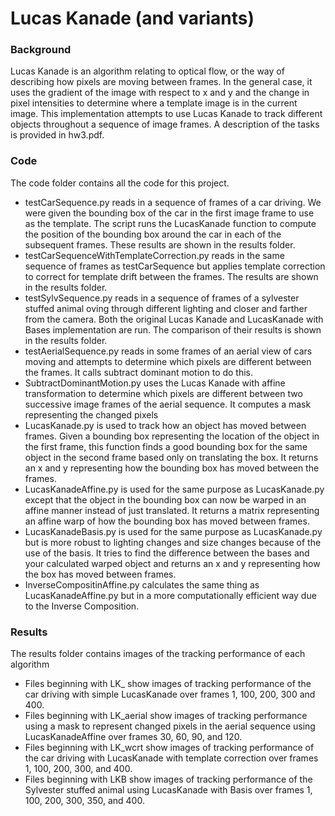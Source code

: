 # Lucas Kanade (and variants)
### Background
Lucas Kanade is an algorithm relating to optical flow, or the way of describing how pixels are moving between frames. In the general case, it uses the gradient of the image with respect to x and y and the change in pixel intensities to determine where a template image is in the current image. This implementation attempts to use Lucas Kanade to track different objects throughout a sequence of image frames. A description of the tasks is provided in hw3.pdf.

### Code
The code folder contains all the code for this project.
* testCarSequence.py reads in a sequence of frames of a car driving. We were given the bounding box of the car in the first image frame to use as the template. The script runs the LucasKanade function to compute the position of the bounding box around the car in each of the subsequent frames. These results are shown in the results folder.
* testCarSequenceWithTemplateCorrection.py reads in the same sequence of frames as testCarSequence but applies template correction to correct for template drift between the frames. The results are shown in the results folder.
* testSylvSequence.py reads in a sequence of frames of a sylvester stuffed animal oving through different lighting and closer and farther from the camera. Both the original Lucas Kanade and LucasKanade with Bases implementation are run. The comparison of their results is shown in the results folder.
* testAerialSequence.py reads in some frames of an aerial view of cars moving and attempts to determine which pixels are different between the frames. It calls subtract dominant motion to do this.
* SubtractDominantMotion.py uses the Lucas Kanade with affine transformation to determine which pixels are different between two successive image frames of the aerial sequence. It computes a mask representing the changed pixels
* LucasKanade.py is used to track how an object has moved between frames. Given a bounding box representing the location of the object in the first frame, this function finds a good bounding box for the same object in the second frame based only on translating the box. It returns an x and y representing how the bounding box has moved between the frames.
* LucasKanadeAffine.py is used for the same purpose as LucasKanade.py except that the object in the bounding box can now be warped in an affine manner instead of just translated. It returns a matrix representing an affine warp of how the bounding box has moved between frames.
* LucasKanadeBasis.py is used for the same purpose as LucasKanade.py but is more robust to lighting changes and size changes because of the use of the basis. It tries to find the difference between the bases and your calculated warped object and returns an x and y representing how the box has moved between frames.
* InverseCompositinAffine.py calculates the same thing as LucasKanadeAffine.py but in a more computationally efficient way due to the Inverse Composition.

### Results
The results folder contains images of the tracking performance of each algorithm
* Files beginning with LK_ show images of tracking performance of the car driving with simple LucasKanade over frames 1, 100, 200, 300 and 400.
* Files beginning with LK_aerial show images of tracking performance using a mask to represent changed pixels in the aerial sequence using LucasKanadeAffine over frames 30, 60, 90, and 120.
* Files beginning with LK_wcrt show images of tracking performance of the car driving with LucasKanade with template correction over frames 1, 100, 200, 300, and 400.
* Files beginning with LKB show images of tracking performance of the Sylvester stuffed animal using LucasKanade with Basis over frames 1, 100, 200, 300, 350, and 400.
